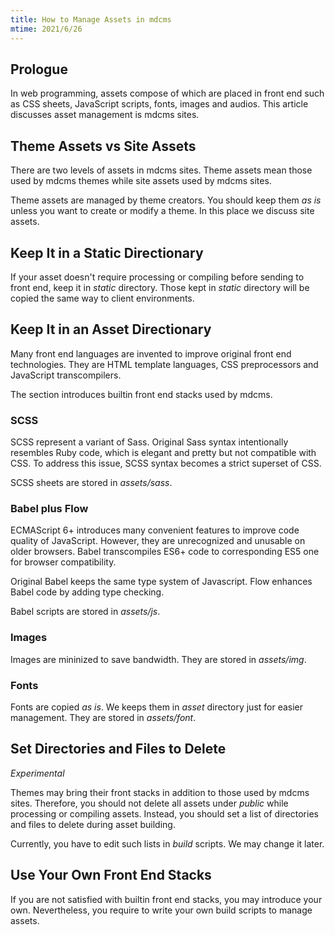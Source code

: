 ```yaml
---
title: How to Manage Assets in mdcms
mtime: 2021/6/26
---
```


## Prologue

In web programming, assets compose of which are placed in front end such as CSS sheets, JavaScript scripts, fonts, images and audios. This article discusses asset management is mdcms sites.

## Theme Assets vs Site Assets

There are two levels of assets in mdcms sites. Theme assets mean those used by mdcms themes while site assets used by mdcms sites.

Theme assets are managed by theme creators. You should keep them *as is* unless you want to create or modify a theme. In this place we discuss site assets.

## Keep It in a Static Directionary

If your asset doesn't require processing or compiling before sending to front end, keep it in *static* directory. Those kept in *static* directory will be copied the same way to client environments.

## Keep It in an Asset Directionary

Many front end languages are invented to improve original front end technologies. They are HTML template languages, CSS preprocessors and JavaScript transcompilers.

The section introduces builtin front end stacks used by mdcms.

### SCSS

SCSS represent a variant of Sass. Original Sass syntax intentionally resembles Ruby code, which is elegant and pretty but not compatible with CSS. To address this issue, SCSS syntax becomes a strict superset of CSS.

SCSS sheets are stored in *assets/sass*.

### Babel plus Flow

ECMAScript 6+ introduces many convenient features to improve code quality of JavaScript. However, they are unrecognized and unusable on older browsers. Babel transcompiles ES6+ code to corresponding ES5 one for browser compatibility.

Original Babel keeps the same type system of Javascript. Flow enhances Babel code by adding type checking.

Babel scripts are stored in *assets/js*.

### Images

Images are mininized to save bandwidth. They are stored in *assets/img*.

### Fonts

Fonts are copied *as is*. We keeps them in *asset* directory just for easier management. They are stored in *assets/font*.

## Set Directories and Files to Delete

*Experimental*

Themes may bring their front stacks in addition to those used by mdcms sites. Therefore, you should not delete all assets under *public* while processing or compiling assets. Instead, you should set a list of directories and files to delete during asset building.

Currently, you have to edit such lists in *build* scripts. We may change it later.

## Use Your Own Front End Stacks

If you are not satisfied with builtin front end stacks, you may introduce your own. Nevertheless, you require to write your own build scripts to manage assets.
